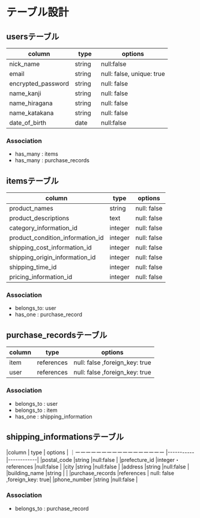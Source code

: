 # テーブル設計

## usersテーブル

|column             |  type     |  options  |
|----------         |---------  |-----------|
|nick_name          |  string   |null:false |
| email             |  string   |null: false, unique: true |
|encrypted_password |  string   | null: false|
| name_kanji        |  string   | null: false|
| name_hiragana     |  string   | null: false|
| name_katakana     |  string   | null: false|
| date_of_birth     |  date  　 | null:false |

### Association
- has_many : items
- has_many : purchase_records

## itemsテーブル

|column                        | type      |  options   |
|---------------------         | ------------|-----------|
|product_names                 | string     | null: false|
|  product_descriptions        | text      | null: false|
| category_information_id         |  integer   | null: false|
|product_condition_information_id |  integer   | null: false|
|shipping_cost_information_id     |  integer   | null: false|
|shipping_origin_information_id   |  integer   | null: false|
|shipping_time_id                 |  integer   | null: false|
|pricing_information_id           |  integer   | null: false|

### Association
- belongs_to: user
- has_one :  purchase_record

## purchase_recordsテーブル

|column    | type      |  options   |
|-------   |-----------|------------|
|item      |references | null: false ,foreign_key: true|
|user      |references | null: false ,foreign_key: true|

### Association

- belongs_to : user
- belongs_to : item
- has_one    : shipping_information

## shipping_informationsテーブル

|column                        | type      |  options   |
｜ーーーーーーーーーーーーーーーーー |-----------|------------|
|postal_code                   |string     |null:false  |
|prefecture_id                 |integer・references |null:false |
|city                          |string     |null:false  |
|address                       |string     |null:false  |
|building_name                 |string     |            |
|purchase_records              |references | null: false ,foreign_key: true|
|phone_number                  |string     |null:false  |

### Association
- belongs_to : purchase_record

